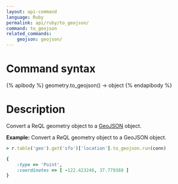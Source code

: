 ```yaml
---
layout: api-command
language: Ruby
permalink: api/ruby/to_geojson/
command: to_geojson
related_commands:
    geojson: geojson/
---
```

# Command syntax #

{% apibody %}
geometry.to_geojson() &rarr; object
{% endapibody %}

# Description #

Convert a ReQL geometry object to a [GeoJSON][] object.

[GeoJSON]: http://geojson.org

__Example:__ Convert a ReQL geometry object to a GeoJSON object.

```rb
> r.table('geo').get('sfo')['location'].to_geojson.run(conn)

{
    :type => 'Point',
    :coordinates => [ -122.423246, 37.779388 ]
}
```
